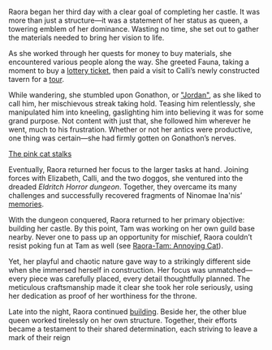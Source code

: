 Raora began her third day with a clear goal of completing her castle. It was more than just a structure—it was a statement of her status as queen, a towering emblem of her dominance. Wasting no time, she set out to gather the materials needed to bring her vision to life.

As she worked through her quests for money to buy materials, she encountered various people along the way. She greeted Fauna, taking a moment to buy a [lottery ticket](https://www.youtube.com/live/6VtHPTU1FB8?feature=shared\&t=988), then paid a visit to Calli’s newly constructed tavern for a [tour](https://www.youtube.com/live/6VtHPTU1FB8?feature=shared\&t=1480).

While wandering, she stumbled upon Gonathon, or ["Jordan"](https://www.youtube.com/live/6VtHPTU1FB8?feature=shared\&t=2504), as she liked to call him, her mischievous streak taking hold. Teasing him relentlessly, she manipulated him into kneeling, gaslighting him into believing it was for some grand purpose. Not content with just that, she followed him wherever he went, much to his frustration. Whether or not her antics were productive, one thing was certain—she had firmly gotten on Gonathon’s nerves.

[The pink cat stalks](#embed:https://www.youtube.com/live/6VtHPTU1FB8?t=3229)

Eventually, Raora returned her focus to the larger tasks at hand. Joining forces with Elizabeth, Calli, and the two doggos, she ventured into the dreaded *Eldritch Horror dungeon*. Together, they overcame its many challenges and successfully recovered fragments of Ninomae Ina'nis’ [memories](https://www.youtube.com/live/6VtHPTU1FB8?feature=shared\&t=7780).

With the dungeon conquered, Raora returned to her primary objective: building her castle. By this point, Tam was working on her own guild base nearby. Never one to pass up an opportunity for mischief, Raora couldn’t resist poking fun at Tam as well (see [Raora-Tam: Annoying Cat](#edge:raora-panthera-tam-gandr-right-2-top-1)).

Yet, her playful and chaotic nature gave way to a strikingly different side when she immersed herself in construction. Her focus was unmatched—every piece was carefully placed, every detail thoughtfully planned. The meticulous craftsmanship made it clear she took her role seriously, using her dedication as proof of her worthiness for the throne.

Late into the night, Raora continued [building](https://www.youtube.com/live/6VtHPTU1FB8?feature=shared\&t=25997). Beside her, the other blue queen worked tirelessly on her own structure. Together, their efforts became a testament to their shared determination, each striving to leave a mark of their reign
